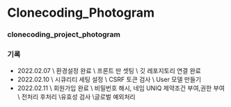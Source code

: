 # Clonecoding_Photogram

### clonecoding_project_photogram

### 기록
- 2022.02.07 
\ 환경설정 완료 \ 프론트 딴 셋팅 \ 깃 레포지토리 연결 완료
- 2022.02.10
\ 시큐리티 세팅 설정 \ CSRF 토큰 검사 \ User 모델 만들기
- 2022.02.11
\ 회원가입 완료 \ 비밀번호 해시, 네임 UNIQ 제약조건 부여,권한 부여 \ 전처리 후처리 \유효성 검사 \글로벌 예외처리
